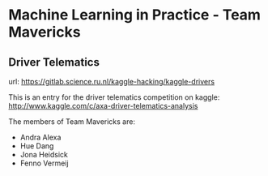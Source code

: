 # Machine Learning in Practice - Team Mavericks
## Driver Telematics

url: https://gitlab.science.ru.nl/kaggle-hacking/kaggle-drivers

This is an entry for the driver telematics competition on kaggle:
http://www.kaggle.com/c/axa-driver-telematics-analysis

The members of Team Mavericks are:
* Andra Alexa
* Hue Dang
* Jona Heidsick
* Fenno Vermeij
